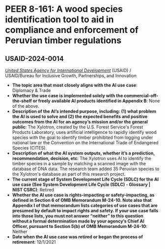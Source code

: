 # PEER 8-161: A wood species identification tool to aid in compliance and enforcement of Peruvian timber regulations
## USAID-2024-0014
_[United States Agency for International Development](<../3_agency/United States Agency for International Development.md>)_ (USAID) / USAID/Bureau for Inclusive Growth, Partnerships, and Innovation


+ **The topic area that most closely aligns with the AI use case**: Diplomacy & Trade
+ **Whether the use case is implemented solely with the commercial-off-the-shelf or freely available AI products identified in Appendix B**: None of the above.
+ **Description of the AI’s intended purpose, including: (1) what problem the AI is used to solve and (2) the expected benefits and positive outcomes from the AI for an agency’s mission and/or the general public**: The Xylotron, created by the U.S. Forest Service's Forest Products Laboratory, uses artificial intelligence to rapidly identify wood species with the goal to identify timber prohibited from logging under national law or the Convention on the International Trade of Endangered Species (CITES).
+ **Description of what the AI system outputs, whether it’s a prediction, recommendation, decision, etc**: The Xylotron uses AI to identify the timber species in a sample by matching a scanned image with the database of DNA data. The research team added 35 Peruvian species to the Xylotron's database as part of this research project.
+ **The current stage of System Development Life Cycle (SDLC) for the AI use case (See System Development Life Cycle (SDLC) - Glossary | NIST CSRC)**: Retired
+ **Whether the AI use case is rights-impacting or safety-impacting, as defined in Section 6 of OMB Memorandum M-24-10. Note also that Appendix I of that memorandum lists categories of use cases that are presumed by default to impact rights and safety. If your use case falls into those lists, you must not answer “neither” to this question without a formal determination made by your agency’s Chief AI Officer, pursuant to Section 5(b) of OMB Memorandum M-24-10**: Neither
+ **Date when the AI use case was retired or began the process of retirement**: 12/1/2021
